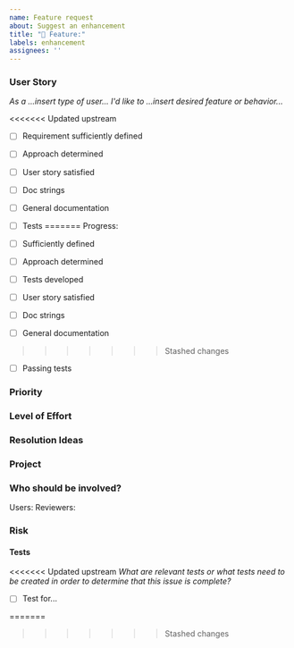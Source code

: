 ```yaml
---
name: Feature request
about: Suggest an enhancement
title: "🚀 Feature:"
labels: enhancement
assignees: ''
---
```

### User Story
*As a ...insert type of user... I'd like to ...insert desired feature or behavior...*

<<<<<<< Updated upstream
- [ ] Requirement sufficiently defined  
- [ ] Approach determined  
- [ ] User story satisfied
- [ ] Doc strings
- [ ] General documentation
- [ ] Tests
=======
Progress:

- [ ] Sufficiently defined
- [ ] Approach determined
- [ ] Tests developed
- [ ] User story satisfied
- [ ] Doc strings
- [ ] General documentation
>>>>>>> Stashed changes
- [ ] Passing tests

### Priority 

### Level of Effort

### Resolution Ideas

### Project
<!--Is there a funder or project associated with this feature?-->

### Who should be involved?
Users: 
Reviewers: 

### Risk
<!--Will this potentially break anything?-->

#### Tests
<<<<<<< Updated upstream
*What are relevant tests or what tests need to be created in order to determine that this issue is complete?*

- [ ] Test for...

=======
<!--What are relevant tests or what tests need to be created in order to determine that this issue is complete?-->
>>>>>>> Stashed changes
